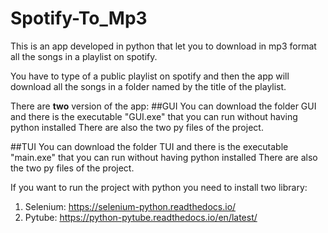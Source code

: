 # Spotify-To_Mp3
This is an app developed in python that let you to download in mp3 format all the songs
in a playlist on spotify.

You have to type of a public playlist on spotify and then the app will download all 
the songs in a folder named by the title of the playlist.


There are **two** version of the app:
##GUI
You can download the folder GUI and there is the executable "GUI.exe" that you can run without having python installed
There are also the two py files of the project.

##TUI
You can download the folder TUI and there is the executable "main.exe" that you can run without having python installed
There are also the two py files of the project.



If you want to run the project with python you need to install two library:
1. Selenium: https://selenium-python.readthedocs.io/
2. Pytube: https://python-pytube.readthedocs.io/en/latest/